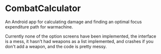CombatCalculator
================

An Android app for calculating damage and finding an optimal focus expenditure path for warmachine.

Currently none of the option screens have been implemented, the interface is a mess, it hasn't 
had weapons as a list implemented, and crashes if you don't add a weapon, and the code is pretty messy.
